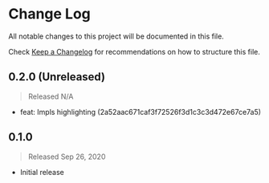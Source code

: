 # Change Log

All notable changes to this project will be documented in this file.

Check [Keep a Changelog](http://keepachangelog.com/) for recommendations on how to structure this file.


## 0.2.0 (Unreleased)
> Released N/A

* feat: Impls highlighting (2a52aac671caf3f72526f3d1c3c3d472e67ce7a5)

## 0.1.0
> Released Sep 26, 2020

* Initial release
